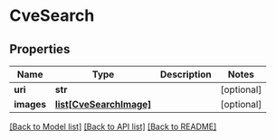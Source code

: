 # CveSearch

## Properties
Name | Type | Description | Notes
------------ | ------------- | ------------- | -------------
**uri** | **str** |  | [optional] 
**images** | [**list[CveSearchImage]**](CveSearchImage.md) |  | [optional] 

[[Back to Model list]](../README.md#documentation-for-models) [[Back to API list]](../README.md#documentation-for-api-endpoints) [[Back to README]](../README.md)


